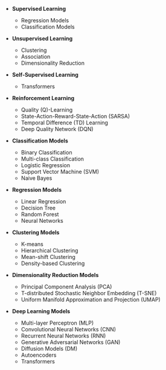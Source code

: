 - **Supervised Learning**
  - Regression Models
  - Classification Models

- **Unsupervised Learning**
  -  Clustering
  - Association
  - Dimensionality Reduction

- **Self-Supervised Learning**
  - Transformers

- **Reinforcement Learning**
  - Quality (Q)-Learning
  - State-Action-Reward-State-Action (SARSA)
  - Temporal Difference (TD) Learning
  - Deep Quality Network (DQN)

- **Classification Models**
  - Binary Classification
  - Multi-class Classification
  - Logistic Regression
  - Support Vector Machine (SVM)
  - Naive Bayes

- **Regression Models**
  - Linear Regression
  - Decision Tree
  - Random Forest
  - Neural Networks

- **Clustering Models**
  - K-means
  - Hierarchical Clustering
  - Mean-shift Clustering
  - Density-based Clustering

- **Dimensionality Reduction Models**
  - Principal Component Analysis (PCA)
  - T-distributed Stochastic Neighbor Embedding (T-SNE)
  - Uniform Manifold Approximation and Projection (UMAP)

- **Deep Learning Models**
  - Multi-layer Perceptron (MLP)
  - Convolutional Neural Networks (CNN)
  - Recurrent Neural Networks (RNN)
  - Generative Adversarial Networks (GAN)
  - Diffusion Models (DM)
  - Autoencoders
  - Transformers
